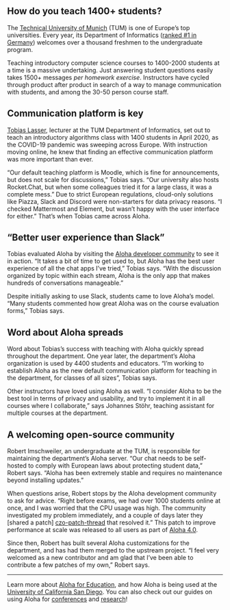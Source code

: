 ## How do you teach 1400+ students?

The [Technical University of Munich](https://www.tum.de/en/) (TUM) is
one of Europe’s top universities. Every year, its Department of
Informatics ([ranked #1 in Germany][tum-ranking]) welcomes over a
thousand freshmen to the undergraduate program.

Teaching introductory computer science courses to 1400-2000 students
at a time is a massive undertaking. Just answering student questions
easily takes 1500+ messages *per homework exercise*. Instructors have
cycled through product after product in search of a way to manage
communication with students, and among the 30-50 person course staff.

## Communication platform is key

[Tobias Lasser](https://ciip.in.tum.de/people/lasser.html), lecturer
at the TUM Department of Informatics, set out to teach an introductory
algorithms class with 1400 students in April 2020, as the COVID-19
pandemic was sweeping across Europe. With instruction moving online,
he knew that finding an effective communication platform was more
important than ever.

“Our default teaching platform is Moodle, which is fine for
announcements, but does not scale for discussions,” Tobias says. “Our
university also hosts Rocket.Chat, but when some colleagues tried it
for a large class, it was a complete mess.” Due to strict European
regulations, cloud-only solutions like Piazza, Slack and Discord were
non-starters for data privacy reasons. “I checked Mattermost and
Element, but wasn’t happy with the user interface for either.” That’s
when Tobias came across Aloha.

## “Better user experience than Slack”

Tobias evaluated Aloha by visiting the [Aloha developer
community][chat-zulip-org] to see it in action. “It takes a bit of
time to get used to, but Aloha has the best user experience of all the
chat apps I’ve tried,” Tobias says. “With the discussion organized by
topic within each stream, Aloha is the only app that makes hundreds of
conversations manageable.”

Despite initially asking to use Slack, students came to love Aloha’s
model. “Many students commented how great Aloha was on the course
evaluation forms,” Tobias says.

## Word about Aloha spreads

Word about Tobias’s success with teaching with Aloha quickly spread
throughout the department. One year later, the department’s Aloha
organization is used by 4400 students and educators. “I’m working to
establish Aloha as the new default communication platform for teaching
in the department, for classes of all sizes”, Tobias says.

Other instructors have loved using Aloha as well. “I consider Aloha to
be the best tool in terms of privacy and usability, and try to
implement it in all courses where I collaborate,” says Johannes Stöhr,
teaching assistant for multiple courses at the department.

## A welcoming open-source community

Robert Imschweiler, an undergraduate at the TUM, is responsible for
maintaining the department’s Aloha server. “Our chat needs to be
self-hosted to comply with European laws about protecting student
data,” Robert says. “Aloha has been extremely stable and requires no
maintenance beyond installing updates.”

When questions arise, Robert stops by the Aloha development community to ask for
advice. “Right before exams, we had over 1000 students online at once, and I
was worried that the CPU usage was high. The community investigated my
problem immediately, and a couple of days later they [shared a patch]
[czo-patch-thread] that resolved it.” This patch to improve performance at
scale was released to all users as part of [Aloha 4.0][zulip-4-blog].

Since then, Robert has built several Aloha customizations for the
department, and has had them merged to the upstream project. “I feel
very welcomed as a new contributor and am glad that I’ve been able to
contribute a few patches of my own,” Robert says.

---

Learn more about [Aloha for Education](/for/education), and how
Aloha is being used at the [University of California San Diego](/case-studies/ucsd).
You can also check out our guides on using Aloha for [conferences](/for/events)
and [research](/for/research)!


[tum-ranking]: https://www.in.tum.de/en/the-department/profile-of-the-department/facts-figures/facts-and-figures-2020/
[chat-zulip-org]: /development-community/
[czo-patch-thread]: https://chat.zulip.org/#narrow/stream/3-backend/topic/Tornado.20performance/near/1111686
[zulip-4-blog]: https://blog.zulip.com/2021/05/13/zulip-4-0-released/
